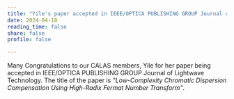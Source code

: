 ```yaml
---
title: "Yile's paper accepted in IEEE/OPTICA PUBLISHING GROUP Journal of Lightwave Technology"
date: 2024-04-18
reading_time: false
share: false
profile: false

---
```


<!--more-->

Many Congratulations to our CALAS members, Yile for her paper being accepted in IEEE/OPTICA PUBLISHING GROUP Journal of Lightwave Technology. The title of the paper is *"Low-Complexity Chromatic Dispersion Compensation Using High-Radix Fermat Number Transform"*.

